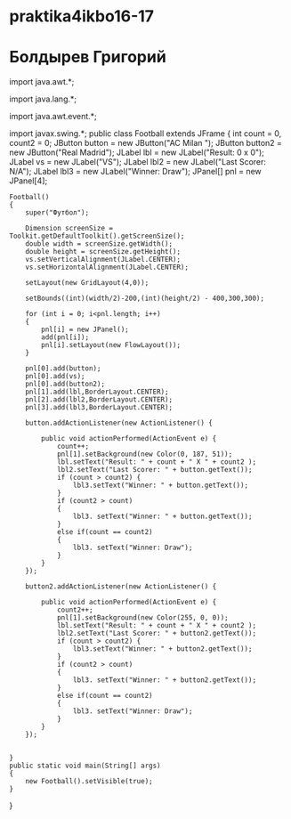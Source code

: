 # praktika4ikbo16-17
# Болдырев Григорий


import java.awt.*;

import java.lang.*;

import java.awt.event.*;

import javax.swing.*;
public class Football extends JFrame
{
    int count = 0, count2 = 0;
    JButton button = new JButton("AC Milan ");
    JButton button2 = new JButton("Real Madrid");
    JLabel lbl = new JLabel("Result: 0 x 0");
    JLabel vs = new JLabel("VS");
    JLabel lbl2 = new JLabel("Last Scorer: N/A");
    JLabel lbl3 = new JLabel("Winner: Draw");
    JPanel[] pnl = new JPanel[4];

    Football()
    {
        super("Футбол");

        Dimension screenSize = Toolkit.getDefaultToolkit().getScreenSize();
        double width = screenSize.getWidth();
        double height = screenSize.getHeight();
        vs.setVerticalAlignment(JLabel.CENTER);
        vs.setHorizontalAlignment(JLabel.CENTER);

        setLayout(new GridLayout(4,0));

        setBounds((int)(width/2)-200,(int)(height/2) - 400,300,300);

        for (int i = 0; i<pnl.length; i++)
        {
            pnl[i] = new JPanel();
            add(pnl[i]);
            pnl[i].setLayout(new FlowLayout());
        }

        pnl[0].add(button);
        pnl[0].add(vs);
        pnl[0].add(button2);
        pnl[1].add(lbl,BorderLayout.CENTER);
        pnl[2].add(lbl2,BorderLayout.CENTER);
        pnl[3].add(lbl3,BorderLayout.CENTER);

        button.addActionListener(new ActionListener() {

            public void actionPerformed(ActionEvent e) {
                count++;
                pnl[1].setBackground(new Color(0, 187, 51));
                lbl.setText("Result: " + count + " X " + count2 );
                lbl2.setText("Last Scorer: " + button.getText());
                if (count > count2) {
                    lbl3.setText("Winner: " + button.getText());
                }
                if (count2 > count)
                {
                    lbl3. setText("Winner: " + button.getText());
                }
                else if(count == count2)
                {
                    lbl3. setText("Winner: Draw");
                }
            }
        });

        button2.addActionListener(new ActionListener() {

            public void actionPerformed(ActionEvent e) {
                count2++;
                pnl[1].setBackground(new Color(255, 0, 0));
                lbl.setText("Result: " + count + " X " + count2 );
                lbl2.setText("Last Scorer: " + button2.getText());
                if (count > count2) {
                    lbl3.setText("Winner: " + button2.getText());
                }
                if (count2 > count)
                {
                    lbl3. setText("Winner: " + button2.getText());
                }
                else if(count == count2)
                {
                    lbl3. setText("Winner: Draw");
                }
            }
        });


    }
    public static void main(String[] args)
    {
        new Football().setVisible(true);
    }
}
